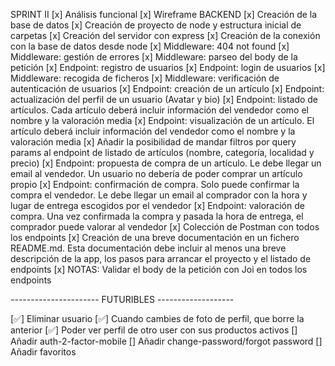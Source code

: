 SPRINT II
[x] Análisis funcional
[x] Wireframe
BACKEND
[x] Creación de la base de datos
[x] Creación de proyecto de node y estructura inicial de carpetas
[x] Creación del servidor con express
[x] Creación de la conexión con la base de datos desde node
[x] Middleware: 404 not found
[x] Middleware: gestión de errores
[x] Middleware: parseo del body de la petición
[x] Endpoint: registro de usuarios
[x] Endpoint: login de usuarios
[x] Middleware: recogida de ficheros
[x] Middleware: verificación de autenticación de usuarios
[x] Endpoint: creación de un artículo
[x] Endpoint: actualización del perfil de un usuario (Avatar y bio)
[x] Endpoint: listado de artículos. Cada artículo deberá incluir
información del vendedor como el nombre y la valoración media
[x] Endpoint: visualización de un artículo. El artículo deberá incluir
información del vendedor como el nombre y la valoración media
[x] Añadir la posibilidad de mandar filtros por query params al
endpoint de listado de artículos (nombre, categoría, localidad y
precio)
[x] Endpoint: propuesta de compra de un artículo. Le debe llegar un
email al vendedor. Un usuario no debería de poder comprar un
artículo propio
[x] Endpoint: confirmación de compra. Solo puede confirmar la
compra el vendedor. Le debe llegar un email al comprador con la
hora y lugar de entrega escogidos por el vendedor
[x] Endpoint: valoración de compra. Una vez confirmada la compra y
pasada la hora de entrega, el comprador puede valorar al vendedor
[x] Colección de Postman con todos los endpoints
[x] Creación de una breve documentación en un fichero
README.md. Esta documentación debe incluir al menos una breve
descripción de la app, los pasos para arrancar el proyecto y el listado
de endpoints
[x] NOTAS: Validar el body de la petición con Joi en todos los endpoints

---------------------- FUTURIBLES -------------------

[✅] Eliminar usuario
[✅] Cuando cambies de foto de perfil, que borre la anterior
[✅] Poder ver perfil de otro user con sus productos activos
[] Añadir auth-2-factor-mobile
[] Añadir change-password/forgot password
[] Añadir favoritos
